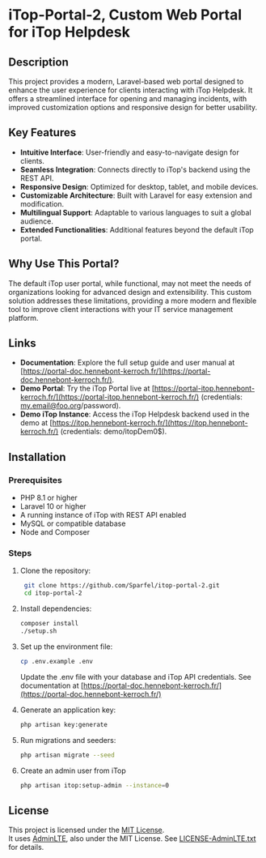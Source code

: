 # iTop-Portal-2, Custom Web Portal for iTop Helpdesk

## Description
This project provides a modern, Laravel-based web portal designed to enhance the user experience for clients interacting with iTop Helpdesk. It offers a streamlined interface for opening and managing incidents, with improved customization options and responsive design for better usability.

## Key Features
- **Intuitive Interface**: User-friendly and easy-to-navigate design for clients.
- **Seamless Integration**: Connects directly to iTop's backend using the REST API.
- **Responsive Design**: Optimized for desktop, tablet, and mobile devices.
- **Customizable Architecture**: Built with Laravel for easy extension and modification.
- **Multilingual Support**: Adaptable to various languages to suit a global audience.
- **Extended Functionalities**: Additional features beyond the default iTop portal.

## Why Use This Portal?
The default iTop user portal, while functional, may not meet the needs of organizations looking for advanced design and extensibility. This custom solution addresses these limitations, providing a more modern and flexible tool to improve client interactions with your IT service management platform.

## Links
- **Documentation**: Explore the full setup guide and user manual at [https://portal-doc.hennebont-kerroch.fr/](https://portal-doc.hennebont-kerroch.fr/).
- **Demo Portal**: Try the iTop Portal live at [https://portal-itop.hennebont-kerroch.fr/](https://portal-itop.hennebont-kerroch.fr/) (credentials: my.email@foo.org/password).
- **Demo iTop Instance**: Access the iTop Helpdesk backend used in the demo at [https://itop.hennebont-kerroch.fr/](https://itop.hennebont-kerroch.fr/) (credentials: demo/itopDem0$).

## Installation

### Prerequisites
- PHP 8.1 or higher
- Laravel 10 or higher
- A running instance of iTop with REST API enabled
- MySQL or compatible database
- Node and Composer

### Steps
1. Clone the repository:
   ```bash
    git clone https://github.com/Sparfel/itop-portal-2.git
    cd itop-portal-2
    ```
2. Install dependencies:
    ```bash
   composer install
   ./setup.sh
    ```
3. Set up the environment file:
    ```bash
   cp .env.example .env
    ```
    Update the .env file with your database and iTop API credentials. See documentation at [https://portal-doc.hennebont-kerroch.fr/](https://portal-doc.hennebont-kerroch.fr/)

4. Generate an application key:
    ```bash
    php artisan key:generate
    ```
5. Run migrations and seeders:
    ```bash
    php artisan migrate --seed
    ```
6. Create an admin user from iTop
    ```bash
   php artisan itop:setup-admin --instance=0
    ```

## License

This project is licensed under the [MIT License](LICENSE).  
It uses [AdminLTE](https://github.com/ColorlibHQ/AdminLTE), also under the MIT License. See [LICENSE-AdminLTE.txt](LICENSE-AdminLTE.txt) for details.
